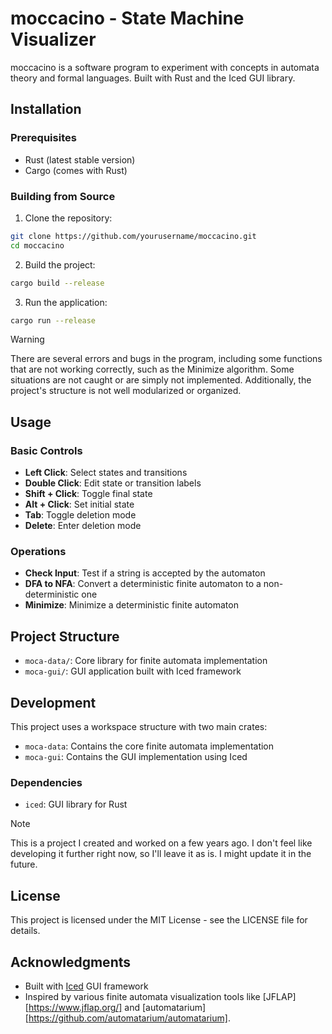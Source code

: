 # moccacino - State Machine Visualizer

moccacino is a software program to experiment with concepts in automata theory and formal languages. Built with Rust and the Iced GUI library.

## Installation

### Prerequisites

- Rust (latest stable version)
- Cargo (comes with Rust)

### Building from Source

1. Clone the repository:
```bash
git clone https://github.com/yourusername/moccacino.git
cd moccacino
```

2. Build the project:
```bash
cargo build --release
```

3. Run the application:
```bash
cargo run --release
```

> [!WARNING]
>
> There are several errors and bugs in the program, including some 
> functions that are not working correctly, such as the Minimize algorithm.
> Some situations are not caught or are simply not implemented.
> Additionally, the project's structure is not well modularized or organized.

## Usage

### Basic Controls

- **Left Click**: Select states and transitions
- **Double Click**: Edit state or transition labels
- **Shift + Click**: Toggle final state
- **Alt + Click**: Set initial state
- **Tab**: Toggle deletion mode
- **Delete**: Enter deletion mode

### Operations

- **Check Input**: Test if a string is accepted by the automaton
- **DFA to NFA**: Convert a deterministic finite automaton to a non-deterministic one
- **Minimize**: Minimize a deterministic finite automaton

## Project Structure

- `moca-data/`: Core library for finite automata implementation
- `moca-gui/`: GUI application built with Iced framework

## Development

This project uses a workspace structure with two main crates:
- `moca-data`: Contains the core finite automata implementation
- `moca-gui`: Contains the GUI implementation using Iced

### Dependencies

- `iced`: GUI library for Rust


> [!NOTE]
>
> This is a project I created and worked on a few years ago. 
> I don't feel like developing it further right now, so 
> I'll leave it as is. I might update it in the future.

## License

This project is licensed under the MIT License - see the LICENSE file for details.

## Acknowledgments

- Built with [Iced](https://github.com/iced-rs/iced) GUI framework
- Inspired by various finite automata visualization tools like [JFLAP][https://www.jflap.org/] and [automatarium][https://github.com/automatarium/automatarium].
